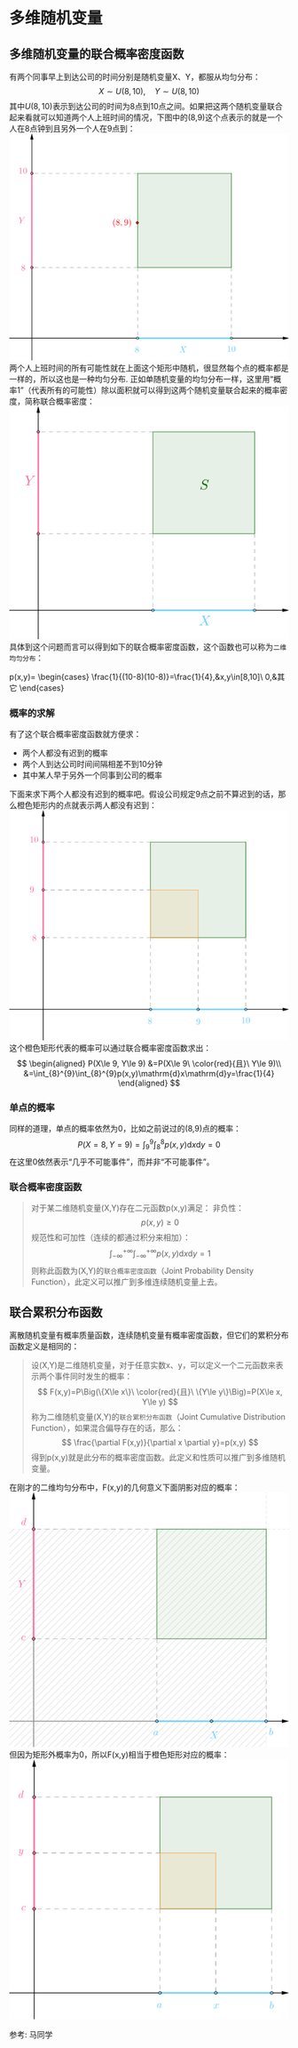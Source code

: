 # 多维随机变量




## 多维随机变量的联合概率密度函数
有两个同事早上到达公司的时间分别是随机变量X、Y，都服从均匀分布：
$$
X\sim U(8,10),\quad Y\sim U(8,10)
$$
其中$U(8,10)$表示到达公司的时间为8点到10点之间。如果把这两个随机变量联合起来看就可以知道两个人上班时间的情况，下图中的(8,9)这个点表示的就是一个人在8点钟到且另外一个人在9点到：
![](./多维随机变量/1.png)
两个人上班时间的所有可能性就在上面这个矩形中随机，很显然每个点的概率都是一样的，所以这也是一种均匀分布.
正如单随机变量的均匀分布一样，这里用“概率1”（代表所有的可能性）除以面积就可以得到这两个随机变量联合起来的概率密度，简称联合概率密度：
![](./多维随机变量/2.png)
具体到这个问题而言可以得到如下的联合概率密度函数，这个函数也可以称为`二维均匀分布`：

p(x,y)=
\begin{cases}
    \frac{1}{(10-8)(10-8)}=\frac{1}{4},&x,y\in[8,10]\\
    0,&其它
\end{cases}

### 概率的求解
有了这个联合概率密度函数就方便求：

- 两个人都没有迟到的概率
- 两个人到达公司时间间隔相差不到10分钟
- 其中某人早于另外一个同事到公司的概率

下面来求下两个人都没有迟到的概率吧。假设公司规定9点之前不算迟到的话，那么橙色矩形内的点就表示两人都没有迟到：
![](./多维随机变量/3.png)
这个橙色矩形代表的概率可以通过联合概率密度函数求出：
$$
\begin{aligned}
    P(X\le 9, Y\le 9)
        &=P(X\le 9\ \color{red}{且}\ Y\le 9)\\
        &=\int_{8}^{9}\int_{8}^{9}p(x,y)\mathrm{d}x\mathrm{d}y=\frac{1}{4}
\end{aligned}
$$

### 单点的概率
同样的道理，单点的概率依然为0，比如之前说过的(8,9)点的概率：
$$
P(X=8, Y=9)=\int_{9}^{9}\int_{8}^{8}p(x,y)\mathrm{d}x\mathrm{d}y=0
$$
在这里0依然表示“几乎不可能事件”，而并非“不可能事件”。
### 联合概率密度函数
> 对于某二维随机变量(X,Y)存在二元函数p(x,y)满足：
非负性：
$$
p(x,y)\ge 0
$$
规范性和可加性（连续的都通过积分来相加）：
$$
\int_{-\infty}^{+\infty}\int_{-\infty}^{+\infty}p(x,y)\mathrm{d}x\mathrm{d}y=1
$$
则称此函数为(X,Y)的`联合概率密度函数`（Joint Probability Density Function），此定义可以推广到多维连续随机变量上去。


## 联合累积分布函数
离散随机变量有概率质量函数，连续随机变量有概率密度函数，但它们的累积分布函数定义是相同的：

> 设(X,Y)是二维随机变量，对于任意实数x、y，可以定义一个二元函数来表示两个事件同时发生的概率：
$$
F(x,y)=P\Big(\{X\le x\}\ \color{red}{且}\ \{Y\le y\}\Big)=P(X\le x, Y\le y)
$$
称为二维随机变量(X,Y)的`联合累积分布函数`（Joint Cumulative Distribution Function），如果混合偏导存在的话，那么：
$$
\frac{\partial F(x,y)}{\partial x \partial y}=p(x,y)
$$
得到p(x,y)就是此分布的概率密度函数。此定义和性质可以推广到多维随机变量。

在刚才的二维均匀分布中，F(x,y)的几何意义下面阴影对应的概率：
![](./多维随机变量/4.png)
但因为矩形外概率为0，所以F(x,y)相当于橙色矩形对应的概率：
![](./多维随机变量/5.png)


参考:
马同学
